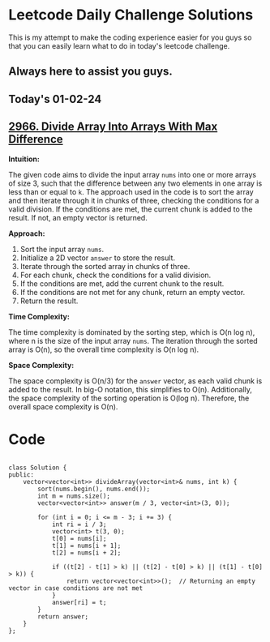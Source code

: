 
# Leetcode Daily Challenge Solutions

This is my attempt to make the coding experience easier for you guys so that you can easily learn what to do in today's leetcode challenge.


## Always here to assist you guys.

## Today's 01-02-24 
## [2966. Divide Array Into Arrays With Max Difference](https://leetcode.com/problems/divide-array-into-arrays-with-max-difference/description/?envType=daily-question&envId=2024-02-01)


**Intuition:**

The given code aims to divide the input array `nums` into one or more arrays of size 3, such that the difference between any two elements in one array is less than or equal to `k`. The approach used in the code is to sort the array and then iterate through it in chunks of three, checking the conditions for a valid division. If the conditions are met, the current chunk is added to the result. If not, an empty vector is returned.

**Approach:**

1. Sort the input array `nums`.
2. Initialize a 2D vector `answer` to store the result.
3. Iterate through the sorted array in chunks of three.
4. For each chunk, check the conditions for a valid division.
5. If the conditions are met, add the current chunk to the result.
6. If the conditions are not met for any chunk, return an empty vector.
7. Return the result.

**Time Complexity:**

The time complexity is dominated by the sorting step, which is O(n log n), where n is the size of the input array `nums`. The iteration through the sorted array is O(n), so the overall time complexity is O(n log n).

**Space Complexity:**

The space complexity is O(n/3) for the `answer` vector, as each valid chunk is added to the result. In big-O notation, this simplifies to O(n). Additionally, the space complexity of the sorting operation is O(log n). Therefore, the overall space complexity is O(n).



# Code
```

class Solution {
public:
    vector<vector<int>> divideArray(vector<int>& nums, int k) {
        sort(nums.begin(), nums.end());
        int m = nums.size();
        vector<vector<int>> answer(m / 3, vector<int>(3, 0));

        for (int i = 0; i <= m - 3; i += 3) {
            int ri = i / 3;
            vector<int> t(3, 0);
            t[0] = nums[i];
            t[1] = nums[i + 1];
            t[2] = nums[i + 2];

            if ((t[2] - t[1] > k) || (t[2] - t[0] > k) || (t[1] - t[0] > k)) {
                return vector<vector<int>>();  // Returning an empty vector in case conditions are not met
            }
            answer[ri] = t;
        }
        return answer;
    }
};

```